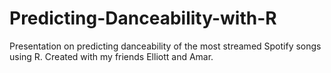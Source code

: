 # Predicting-Danceability-with-R
Presentation on predicting danceability of the most streamed Spotify songs using R. Created with my friends Elliott and Amar.
